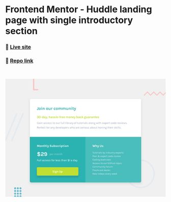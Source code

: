 # Frontend Mentor - Huddle landing page with single introductory section

### 🚀 [Live site](https://single-price-grid-section-fe.netlify.app/) ###
### 📂 [Repo link](https://github.com/FraCav99/Frontend-Mentor-Challenges/tree/main/challenges/newbie/single-price-grid-component-master) ###

<br>

![Design preview for the Huddle landing page with single introductory section](./design/desktop-preview.jpg)